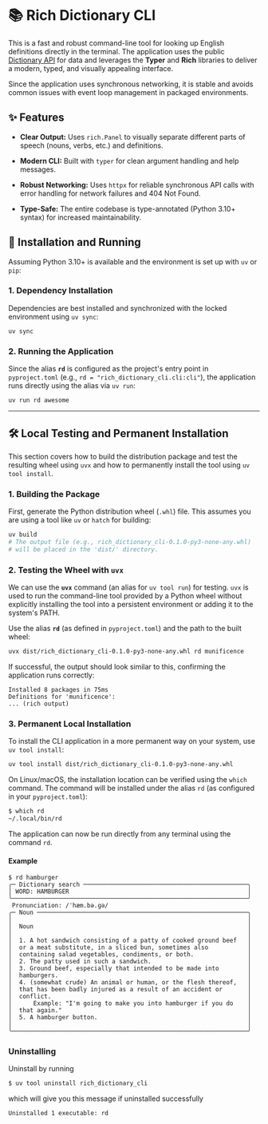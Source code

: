 # 📚 Rich Dictionary CLI

This is a fast and robust command-line tool for looking up English definitions directly in the terminal. The application uses the public [Dictionary API](https://dictionaryapi.dev/) for data and leverages the **Typer** and **Rich** libraries to deliver a modern, typed, and visually appealing interface.

Since the application uses synchronous networking, it is stable and avoids common issues with event loop management in packaged environments.

## ✨ Features

  * **Clear Output:** Uses `rich.Panel` to visually separate different parts of speech (nouns, verbs, etc.) and definitions.

  * **Modern CLI:** Built with `typer` for clean argument handling and help messages.

  * **Robust Networking:** Uses `httpx` for reliable synchronous API calls with error handling for network failures and 404 Not Found.

  * **Type-Safe:** The entire codebase is type-annotated (Python 3.10+ syntax) for increased maintainability.

## 🚀 Installation and Running

Assuming Python 3.10+ is available and the environment is set up with `uv` or `pip`:

### 1\. Dependency Installation

Dependencies are best installed and synchronized with the locked environment using `uv sync`:

```
uv sync
```

### 2\. Running the Application

Since the alias **`rd`** is configured as the project's entry point in `pyproject.toml` (e.g., `rd = "rich_dictionary_cli.cli:cli"`), the application runs directly using the alias via `uv run`:

```
uv run rd awesome
```

-----

## 🛠️ Local Testing and Permanent Installation

This section covers how to build the distribution package and test the resulting wheel using `uvx` and how to permanently install the tool using `uv tool install`.

### 1\. Building the Package

First, generate the Python distribution wheel (`.whl`) file. This assumes you are using a tool like `uv` or `hatch` for building:

```bash
uv build
# The output file (e.g., rich_dictionary_cli-0.1.0-py3-none-any.whl) 
# will be placed in the 'dist/' directory.
```

### 2\. Testing the Wheel with `uvx`

We can use the **`uvx`** command (an alias for `uv tool run`) for testing. `uvx` is used to run the command-line tool provided by a Python wheel without explicitly installing the tool into a persistent environment or adding it to the system's PATH.

Use the alias **`rd`** (as defined in `pyproject.toml`) and the path to the built wheel:

```bash
uvx dist/rich_dictionary_cli-0.1.0-py3-none-any.whl rd munificence
```

If successful, the output should look similar to this, confirming the application runs correctly:

```
Installed 8 packages in 75ms
Definitions for 'munificence':
... (rich output)
```

### 3\. Permanent Local Installation

To install the CLI application in a more permanent way on your system, use `uv tool install`:

```bash
uv tool install dist/rich_dictionary_cli-0.1.0-py3-none-any.whl
```

On Linux/macOS, the installation location can be verified using the `which` command. The command will be installed under the alias `rd` (as configured in your `pyproject.toml`):

```bash
$ which rd
~/.local/bin/rd
```

The application can now be run directly from any terminal using the command `rd`.

#### Example

```text
$ rd hamburger
╭─ Dictionary search ──────────────────────────────────────────────╮
│ WORD: HAMBURGER                                                  │
╰──────────────────────────────────────────────────────────────────╯
 Pronunciation: /ˈhæm.bə.ɡə/
╭─ Noun ───────────────────────────────────────────────────────────╮
│                                                                  │
│  Noun                                                            │
│                                                                  │
│  1. A hot sandwich consisting of a patty of cooked ground beef   │
│  or a meat substitute, in a sliced bun, sometimes also           │
│  containing salad vegetables, condiments, or both.               │
│  2. The patty used in such a sandwich.                           │
│  3. Ground beef, especially that intended to be made into        │
│  hamburgers.                                                     │
│  4. (somewhat crude) An animal or human, or the flesh thereof,   │
│  that has been badly injured as a result of an accident or       │
│  conflict.                                                       │
│      Example: "I'm going to make you into hamburger if you do    │
│  that again."                                                    │
│  5. A hamburger button.                                          │
│                                                                  │
╰──────────────────────────────────────────────────────────────────╯
```

### Uninstalling

Uninstall by running

```bash
$ uv tool uninstall rich_dictionary_cli
```

which will give you this message if uninstalled successfully

```text
Uninstalled 1 executable: rd
```
